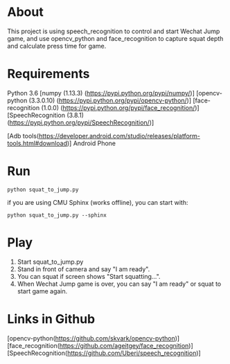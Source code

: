 # About
This project is using speech_recognition to control and start Wechat Jump game, and use opencv_python and face_recognition to capture squat depth and calculate press time for game.


# Requirements
Python 3.6
[numpy (1.13.3) (https://pypi.python.org/pypi/numpy/)]
[opencv-python (3.3.0.10) (https://pypi.python.org/pypi/opencv-python/)]
[face-recognition (1.0.0) (https://pypi.python.org/pypi/face_recognition/)]
[SpeechRecognition (3.8.1) (https://pypi.python.org/pypi/SpeechRecognition/)]

[Adb tools(https://developer.android.com/studio/releases/platform-tools.html#download)]
Android Phone


# Run

	python squat_to_jump.py

if you are using CMU Sphinx (works offline), you can start with:

	python squat_to_jump.py --sphinx


# Play
1. Start squat_to_jump.py
2. Stand in front of camera and say "I am ready".
3. You can squat if screen shows "Start squatting...".
4. When Wechat Jump game is over, you can say "I am ready" or squat to start game again.


# Links in Github
[opencv-python(https://github.com/skvark/opencv-python)]
[face_recognition(https://github.com/ageitgey/face_recognition)]
[SpeechRecognition(https://github.com/Uberi/speech_recognition)]